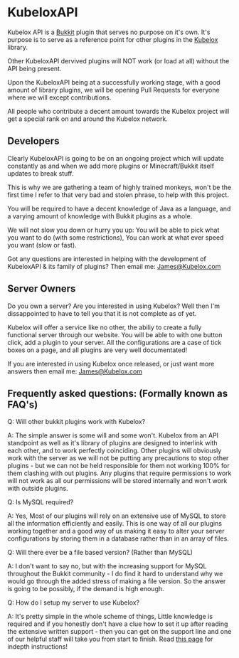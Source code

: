 KubeloxAPI
==========

Kubelox API is a [Bukkit](https://github.com/Bukkit/CraftBukkit) plugin that serves no purpose on it's own.
It's purpose is to serve as a reference point for other plugins in the [Kubelox](http://www.kubelox.com) library.

Other KubeloxAPI dervived plugins will NOT work (or load at all) without the API being present.

Upon the KubeloxAPI being at a successfully working stage, with a good amount of library plugins, we will be opening Pull Requests for everyone where we will except contributions.

All people who contribute a decent amount towards the Kubelox project will get a special rank on and around the Kubelox network.

Developers
----------

Clearly KubeloxAPI is going to be on an ongoing project which will update constantly as and when we add more plugins or Minecraft/Bukkit itself updates to break stuff.

This is why we are gathering a team of highly trained monkeys, won't be the first time I refer to that very bad and stolen phrase, to help with this project.

You will be required to have a decent knowledge of Java as a language, and a varying amount of knowledge with Bukkit plugins as a whole.

We will not slow you down or hurry you up:
You will be able to pick what you want to do (with some restrictions),
You can work at what ever speed you want (slow or fast).

Got any questions are interested in helping with the development of KubeloxAPI & its family of plugins? Then email me:
James@Kubelox.com

Server Owners
-------------

Do you own a server? Are you interested in using Kubelox? Well then I'm dissappointed to have to tell you that it is not complete as of yet.

Kubelox will offer a service like no other, the abiliy to create a fully functional server through our website. You will be able to with one button click, add a plugin to your server. All the configurations are a case of tick boxes on a page, and all plugins are very well documentated!

If you are interested in using Kubelox once released, or just want more answers then email me:
James@Kubelox.com

Frequently asked questions: (Formally known as FAQ's)
---------------------------

Q: Will other bukkit plugins work with Kubelox?

A: The simple answer is some will and some won't. Kubelox from an API standpoint as well as it's library of plugins are designed to interlink with each other, and to work perfectly coinciding. Other plugins will obviously work with the server as we will not be putting any precautions to stop other plugins - but we can not be held responsible for them not working 100% for them clashing with out plugins. Any plugins that require permissions to work will not work as all our permissions will be stored internally and won't work with outside plugins.

Q: Is MySQL required?

A: Yes, Most of our plugins will rely on an extensive use of MySQL to store all the information efficiently and easily. This is one way of all our plugins working together and a good way of us making it easy to alter your server configurations by storing them in a database rather than in an array of files.

Q: Will there ever be a file based version? (Rather than MySQL)

A: I don't want to say no, but with the increasing support for MySQL throughout the Bukkit community - I do find it hard to understand why we would go through the added stress of making a file version. So the answer is going to be possibly, if the demand is high enough.

Q: How do I setup my server to use Kubelox?

A: It's pretty simple in the whole scheme of things, Little knowledge is required and if you honestly don't have a clue how to set it up after reading the extensive written support - then you can get on the support line and one of our helpful staff will take you from start to finish. Read [this page]() for indepth instructions!
